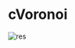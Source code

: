 # cVoronoi

![res](https://user-images.githubusercontent.com/74429165/208536329-aad486f6-e334-4777-8c88-252dfc8941e4.PNG)
